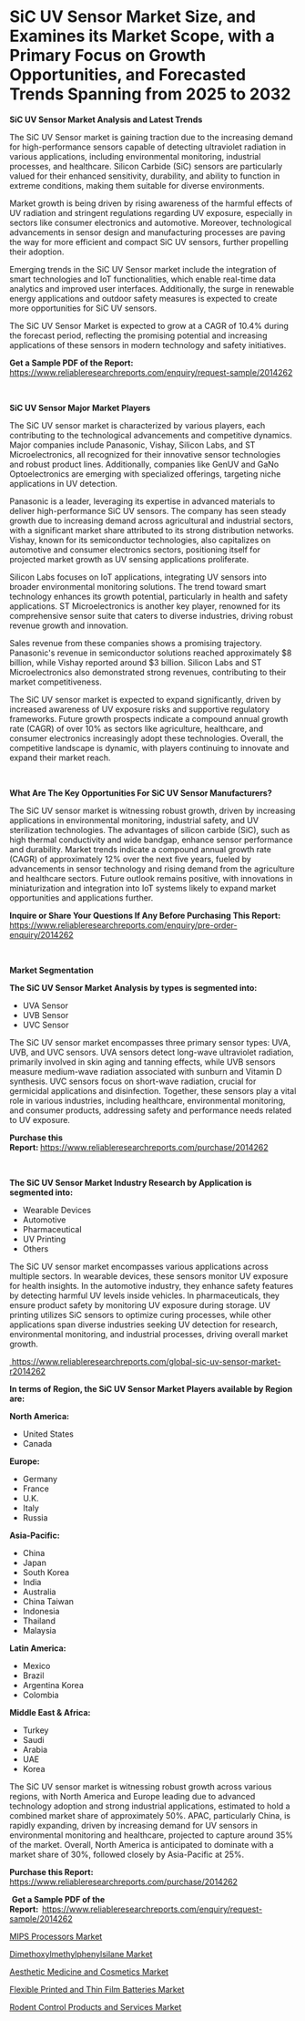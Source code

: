 <p><h1>SiC UV Sensor Market Size, and Examines its Market Scope, with a Primary Focus on Growth Opportunities, and Forecasted Trends Spanning from 2025 to 2032</h1></p><p><strong>SiC UV Sensor Market Analysis and Latest Trends</strong></p>
<p><p>The SiC UV Sensor market is gaining traction due to the increasing demand for high-performance sensors capable of detecting ultraviolet radiation in various applications, including environmental monitoring, industrial processes, and healthcare. Silicon Carbide (SiC) sensors are particularly valued for their enhanced sensitivity, durability, and ability to function in extreme conditions, making them suitable for diverse environments.</p><p>Market growth is being driven by rising awareness of the harmful effects of UV radiation and stringent regulations regarding UV exposure, especially in sectors like consumer electronics and automotive. Moreover, technological advancements in sensor design and manufacturing processes are paving the way for more efficient and compact SiC UV sensors, further propelling their adoption.</p><p>Emerging trends in the SiC UV Sensor market include the integration of smart technologies and IoT functionalities, which enable real-time data analytics and improved user interfaces. Additionally, the surge in renewable energy applications and outdoor safety measures is expected to create more opportunities for SiC UV sensors.</p><p>The SiC UV Sensor Market is expected to grow at a CAGR of 10.4% during the forecast period, reflecting the promising potential and increasing applications of these sensors in modern technology and safety initiatives.</p></p>
<p><strong>Get a Sample PDF of the Report:&nbsp;</strong> <a href="https://www.reliableresearchreports.com/enquiry/request-sample/2014262?utm_campaign=11&utm_medium=2&utm_source=Github&utm_content=ia&utm_term=17012025&utm_id=sic-uv-sensor">https://www.reliableresearchreports.com/enquiry/request-sample/2014262</a></p>
<p>&nbsp;</p>
<p><strong>SiC UV Sensor Major Market Players</strong></p>
<p><p>The SiC UV sensor market is characterized by various players, each contributing to the technological advancements and competitive dynamics. Major companies include Panasonic, Vishay, Silicon Labs, and ST Microelectronics, all recognized for their innovative sensor technologies and robust product lines. Additionally, companies like GenUV and GaNo Optoelectronics are emerging with specialized offerings, targeting niche applications in UV detection.</p><p>Panasonic is a leader, leveraging its expertise in advanced materials to deliver high-performance SiC UV sensors. The company has seen steady growth due to increasing demand across agricultural and industrial sectors, with a significant market share attributed to its strong distribution networks. Vishay, known for its semiconductor technologies, also capitalizes on automotive and consumer electronics sectors, positioning itself for projected market growth as UV sensing applications proliferate.</p><p>Silicon Labs focuses on IoT applications, integrating UV sensors into broader environmental monitoring solutions. The trend toward smart technology enhances its growth potential, particularly in health and safety applications. ST Microelectronics is another key player, renowned for its comprehensive sensor suite that caters to diverse industries, driving robust revenue growth and innovation.</p><p>Sales revenue from these companies shows a promising trajectory. Panasonic's revenue in semiconductor solutions reached approximately $8 billion, while Vishay reported around $3 billion. Silicon Labs and ST Microelectronics also demonstrated strong revenues, contributing to their market competitiveness.</p><p>The SiC UV sensor market is expected to expand significantly, driven by increased awareness of UV exposure risks and supportive regulatory frameworks. Future growth prospects indicate a compound annual growth rate (CAGR) of over 10% as sectors like agriculture, healthcare, and consumer electronics increasingly adopt these technologies. Overall, the competitive landscape is dynamic, with players continuing to innovate and expand their market reach.</p></p>
<p>&nbsp;</p>
<p><strong>What Are The Key Opportunities For SiC UV Sensor Manufacturers?</strong></p>
<p><p>The SiC UV sensor market is witnessing robust growth, driven by increasing applications in environmental monitoring, industrial safety, and UV sterilization technologies. The advantages of silicon carbide (SiC), such as high thermal conductivity and wide bandgap, enhance sensor performance and durability. Market trends indicate a compound annual growth rate (CAGR) of approximately 12% over the next five years, fueled by advancements in sensor technology and rising demand from the agriculture and healthcare sectors. Future outlook remains positive, with innovations in miniaturization and integration into IoT systems likely to expand market opportunities and applications further.</p></p>
<p><strong>Inquire or Share Your Questions If Any Before Purchasing This Report:</strong> <a href="https://www.reliableresearchreports.com/enquiry/pre-order-enquiry/2014262?utm_campaign=11&utm_medium=2&utm_source=Github&utm_content=ia&utm_term=17012025&utm_id=sic-uv-sensor">https://www.reliableresearchreports.com/enquiry/pre-order-enquiry/2014262</a></p>
<p>&nbsp;</p>
<p><strong>Market Segmentation</strong></p>
<p><strong>The SiC UV Sensor Market Analysis by types is segmented into:</strong></p>
<p><ul><li>UVA Sensor</li><li>UVB Sensor</li><li>UVC Sensor</li></ul></p>
<p><p>The SiC UV sensor market encompasses three primary sensor types: UVA, UVB, and UVC sensors. UVA sensors detect long-wave ultraviolet radiation, primarily involved in skin aging and tanning effects, while UVB sensors measure medium-wave radiation associated with sunburn and Vitamin D synthesis. UVC sensors focus on short-wave radiation, crucial for germicidal applications and disinfection. Together, these sensors play a vital role in various industries, including healthcare, environmental monitoring, and consumer products, addressing safety and performance needs related to UV exposure.</p></p>
<p><strong>Purchase this Report:&nbsp;</strong><a href="https://www.reliableresearchreports.com/purchase/2014262?utm_campaign=11&utm_medium=2&utm_source=Github&utm_content=ia&utm_term=17012025&utm_id=sic-uv-sensor">https://www.reliableresearchreports.com/purchase/2014262</a></p>
<p>&nbsp;</p>
<p><strong>The SiC UV Sensor Market Industry Research by Application is segmented into:</strong></p>
<p><ul><li>Wearable Devices</li><li>Automotive</li><li>Pharmaceutical</li><li>UV Printing</li><li>Others</li></ul></p>
<p><p>The SiC UV sensor market encompasses various applications across multiple sectors. In wearable devices, these sensors monitor UV exposure for health insights. In the automotive industry, they enhance safety features by detecting harmful UV levels inside vehicles. In pharmaceuticals, they ensure product safety by monitoring UV exposure during storage. UV printing utilizes SiC sensors to optimize curing processes, while other applications span diverse industries seeking UV detection for research, environmental monitoring, and industrial processes, driving overall market growth.</p></p>
<p><a href="https://www.reliableresearchreports.com/global-sic-uv-sensor-market-r2014262?utm_campaign=11&utm_medium=2&utm_source=Github&utm_content=ia&utm_term=17012025&utm_id=sic-uv-sensor">&nbsp;https://www.reliableresearchreports.com/global-sic-uv-sensor-market-r2014262</a></p>
<p><strong>In terms of Region, the SiC UV Sensor Market Players available by Region are:</strong></p>
<p>
    <p> <strong> North America: </strong>
        <ul>
            <li>United States</li>
            <li>Canada</li>
        </ul>
        </p> 
    <p> <strong> Europe: </strong>
        <ul>
            <li>Germany</li>
            <li>France</li>
            <li>U.K.</li>
            <li>Italy</li>
            <li>Russia</li>
        </ul>
        </p> 
    <p> <strong> Asia-Pacific: </strong>
        <ul>
            <li>China</li>
            <li>Japan</li>
            <li>South Korea</li>
            <li>India</li>
            <li>Australia</li>
            <li>China Taiwan</li>
            <li>Indonesia</li>
            <li>Thailand</li>
            <li>Malaysia</li>
        </ul>
        </p> 
    <p> <strong> Latin America: </strong>
        <ul>
            <li>Mexico</li>
            <li>Brazil</li>
            <li>Argentina Korea</li>
            <li>Colombia</li>
        </ul>
        </p> 
    <p> <strong> Middle East & Africa: </strong>
        <ul>
            <li>Turkey</li>
            <li>Saudi</li>
            <li>Arabia</li>
            <li>UAE</li>
            <li>Korea</li>
        </ul>
    </p>
    </p>
<p><p>The SiC UV sensor market is witnessing robust growth across various regions, with North America and Europe leading due to advanced technology adoption and strong industrial applications, estimated to hold a combined market share of approximately 50%. APAC, particularly China, is rapidly expanding, driven by increasing demand for UV sensors in environmental monitoring and healthcare, projected to capture around 35% of the market. Overall, North America is anticipated to dominate with a market share of 30%, followed closely by Asia-Pacific at 25%.</p></p>
<p><strong>Purchase this Report: </strong><a href="https://www.reliableresearchreports.com/purchase/2014262?utm_campaign=11&utm_medium=2&utm_source=Github&utm_content=ia&utm_term=17012025&utm_id=sic-uv-sensor">https://www.reliableresearchreports.com/purchase/2014262</a></p>
<p>&nbsp;<strong>Get a Sample PDF of the Report:&nbsp;&nbsp;</strong><a href="https://www.reliableresearchreports.com/enquiry/request-sample/2014262?utm_campaign=11&utm_medium=2&utm_source=Github&utm_content=ia&utm_term=17012025&utm_id=sic-uv-sensor">https://www.reliableresearchreports.com/enquiry/request-sample/2014262</a></p>
<p><strong></strong></p>
<p><p><a href="https://github.com/ChiragRp1/Market-Research-Report-List-7/blob/main/mips-processors-market.md?utm_campaign=11&utm_medium=2&utm_source=Github&utm_content=ia&utm_term=17012025&utm_id=sic-uv-sensor">MIPS Processors Market</a></p><p><a href="https://www.linkedin.com/pulse/future-trends-growth-prospects-dimethoxylmethylphenylsilane-xddlf?utm_campaign=11&utm_medium=2&utm_source=Github&utm_content=ia&utm_term=17012025&utm_id=sic-uv-sensor">Dimethoxylmethylphenylsilane Market</a></p><p><a href="https://www.linkedin.com/pulse/aesthetic-medicine-cosmetics-market-forecasted-from-9ehbf?utm_campaign=11&utm_medium=2&utm_source=Github&utm_content=ia&utm_term=17012025&utm_id=sic-uv-sensor">Aesthetic Medicine and Cosmetics Market</a></p><p><a href="https://github.com/gukenneth26571/Market-Research-Report-List-1/blob/main/flexible-printed-and-thin-film-batteries-market.md?utm_campaign=11&utm_medium=2&utm_source=Github&utm_content=ia&utm_term=17012025&utm_id=sic-uv-sensor">Flexible Printed and Thin Film Batteries Market</a></p><p><a href="https://www.linkedin.com/pulse/market-size-growth-projections-rodent-control-products-bdecf?utm_campaign=11&utm_medium=2&utm_source=Github&utm_content=ia&utm_term=17012025&utm_id=sic-uv-sensor">Rodent Control Products and Services Market</a></p></p>